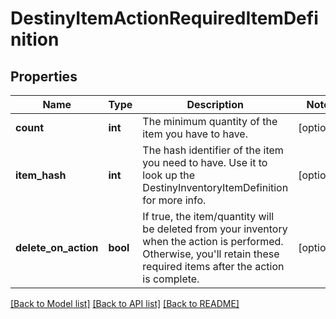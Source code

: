 # DestinyItemActionRequiredItemDefinition

## Properties
Name | Type | Description | Notes
------------ | ------------- | ------------- | -------------
**count** | **int** | The minimum quantity of the item you have to have. | [optional] 
**item_hash** | **int** | The hash identifier of the item you need to have. Use it to look up the DestinyInventoryItemDefinition for more info. | [optional] 
**delete_on_action** | **bool** | If true, the item/quantity will be deleted from your inventory when the action is performed. Otherwise, you&#39;ll retain these required items after the action is complete. | [optional] 

[[Back to Model list]](../README.md#documentation-for-models) [[Back to API list]](../README.md#documentation-for-api-endpoints) [[Back to README]](../README.md)


